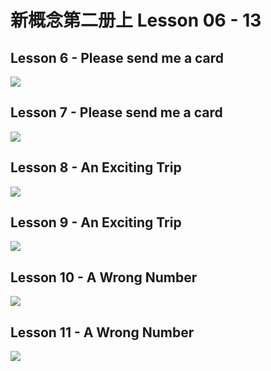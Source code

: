 # 新概念第二册上 Lesson 06 - 13

## Lesson 6 - Please send me a card

<img src="lesson/Lesson-6.png">

## Lesson 7 - Please send me a card

<img src="lesson/Lesson-7.png">

## Lesson 8 - An Exciting Trip

<img src="lesson/Lesson-8.png">

## Lesson 9 - An Exciting Trip

<img src="lesson/Lesson-9.png">

## Lesson 10 - A Wrong Number

<img src="lesson/Lesson-10.png">

## Lesson 11 - A Wrong Number

<img src="lesson/Lesson-11.png">